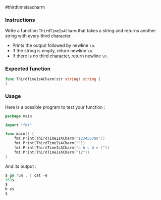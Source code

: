 #thirdtimeisacharm

### Instructions

Write a function `ThirdTimeIsACharm` that takes a string and returns another string with every third character.

- Prints the output followed by newline `\n`.
- If the string is empty, return newline `\n`.
- If there is no third character, return newline `\n`.

### Expected function

```go
func ThirdTimeIsACharm(str string) string {
}
```

### Usage

Here is a possible program to test your function :

```go
package main

import "fmt"

func main() {
    fmt.Print(ThirdTimeIsACharm("123456789"))
    fmt.Print(ThirdTimeIsACharm(""))
    fmt.Print(ThirdTimeIsACharm("a b c d e f")) 
    fmt.Print(ThirdTimeIsACharm("12"))
}
```

And its output :

```go
$ go run . | cat -e
369$
$
b e$
$
```
